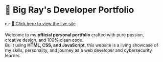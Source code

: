 # 🚀 Big Ray's Developer Portfolio

👉 [🔗 Click here to view the live site](https://devBigRay.github.io/Bigray-portfolio-/)

Welcome to my **official personal portfolio** crafted with pure passion, creative design, and 100% clean code.  
Built using **HTML, CSS, and JavaScript**, this website is a living showcase of my skills, personality, and journey as a web developer and cybersecurity learner.
